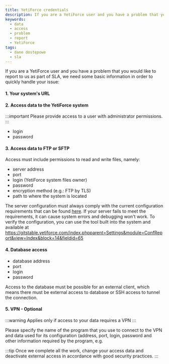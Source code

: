 ```yaml
---
title: YetiForce credentials
description: If you are a YetiForce user and you have a problem that you would like to report to us as part of SLA.
keywords:
  - data
  - access
  - problem
  - report
  - YetiForce
tags:
  - dane dostępowe
  - sla
---
```


If you are a YetiForce user and you have a problem that you would like to report to us as part of SLA, we need some basic information in order to quickly handle your issue:

#### 1. Your system's URL

#### 2. Access data to the YetiForce system

:::important
Please provide access to a user with administrator permissions.
:::

- login
- password

#### 3. Access data to FTP or SFTP

Access must include permissions to read and write files, namely:

- server address
- port
- login (YetiForce system files owner)
- password
- encryption method (e.g.: FTP by TLS)
- path to where the system is located

The server configuration must always comply with the current configuration requirements that can be found [here](/introduction/requirements/). If your server fails to meet the requirements, it can cause system errors and debugging won't work. To verify the configuration, you can use the tool built into the system and available at https://gitstable.yetiforce.com/index.phpparent=Settings&module=ConfReport&view=Index&block=14&fieldid=65

#### 4. Database access

- database address
- port
- login
- password

Access to the database must be possible for an external client, which means there must be external access to database or SSH access to tunnel the connection.

#### 5. VPN - Optional

:::warning
Applies only if access to your data requires a VPN
:::

Please specify the name of the program that you use to connect to the VPN and data used for its configuration (address, port, login, password and other information required by the program, e.g.

:::tip
Once we complete all the work, change your access data and deactivate external access in accordance with good security practices.
:::
